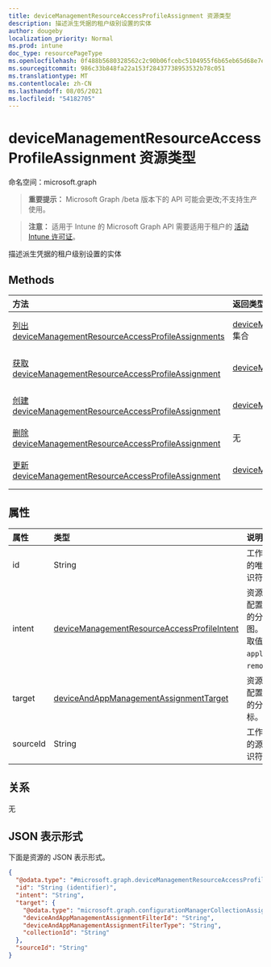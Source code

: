 ```yaml
---
title: deviceManagementResourceAccessProfileAssignment 资源类型
description: 描述派生凭据的租户级别设置的实体
author: dougeby
localization_priority: Normal
ms.prod: intune
doc_type: resourcePageType
ms.openlocfilehash: 0f488b5680328562c2c90b06fcebc5104955f6b65eb65d68e7ecff284546efef
ms.sourcegitcommit: 986c33b848fa22a153f28437738953532b78c051
ms.translationtype: MT
ms.contentlocale: zh-CN
ms.lasthandoff: 08/05/2021
ms.locfileid: "54182705"
---
```

# <a name="devicemanagementresourceaccessprofileassignment-resource-type"></a>deviceManagementResourceAccessProfileAssignment 资源类型

命名空间：microsoft.graph

> **重要提示：** Microsoft Graph /beta 版本下的 API 可能会更改;不支持生产使用。

> **注意：** 适用于 Intune 的 Microsoft Graph API 需要适用于租户的 [活动 Intune 许可证](https://go.microsoft.com/fwlink/?linkid=839381)。

描述派生凭据的租户级别设置的实体

## <a name="methods"></a>Methods
|方法|返回类型|说明|
|:---|:---|:---|
|[列出 deviceManagementResourceAccessProfileAssignments](../api/intune-rapolicy-devicemanagementresourceaccessprofileassignment-list.md)|[deviceManagementResourceAccessProfileAssignment](../resources/intune-rapolicy-devicemanagementresourceaccessprofileassignment.md) 集合|列出 [deviceManagementResourceAccessProfileAssignment](../resources/intune-rapolicy-devicemanagementresourceaccessprofileassignment.md) 对象的属性和关系。|
|[获取 deviceManagementResourceAccessProfileAssignment](../api/intune-rapolicy-devicemanagementresourceaccessprofileassignment-get.md)|[deviceManagementResourceAccessProfileAssignment](../resources/intune-rapolicy-devicemanagementresourceaccessprofileassignment.md)|读取 [deviceManagementResourceAccessProfileAssignment](../resources/intune-rapolicy-devicemanagementresourceaccessprofileassignment.md) 对象的属性和关系。|
|[创建 deviceManagementResourceAccessProfileAssignment](../api/intune-rapolicy-devicemanagementresourceaccessprofileassignment-create.md)|[deviceManagementResourceAccessProfileAssignment](../resources/intune-rapolicy-devicemanagementresourceaccessprofileassignment.md)|创建新的 [deviceManagementResourceAccessProfileAssignment](../resources/intune-rapolicy-devicemanagementresourceaccessprofileassignment.md) 对象。|
|[删除 deviceManagementResourceAccessProfileAssignment](../api/intune-rapolicy-devicemanagementresourceaccessprofileassignment-delete.md)|无|删除 [deviceManagementResourceAccessProfileAssignment](../resources/intune-rapolicy-devicemanagementresourceaccessprofileassignment.md)。|
|[更新 deviceManagementResourceAccessProfileAssignment](../api/intune-rapolicy-devicemanagementresourceaccessprofileassignment-update.md)|[deviceManagementResourceAccessProfileAssignment](../resources/intune-rapolicy-devicemanagementresourceaccessprofileassignment.md)|更新 [deviceManagementResourceAccessProfileAssignment 对象](../resources/intune-rapolicy-devicemanagementresourceaccessprofileassignment.md) 的属性。|

## <a name="properties"></a>属性
|属性|类型|说明|
|:---|:---|:---|
|id|String|工作分配的唯一标识符|
|intent|[deviceManagementResourceAccessProfileIntent](../resources/intune-rapolicy-devicemanagementresourceaccessprofileintent.md)|资源访问配置文件的分配意图。 可取值为：`apply`、`remove`。|
|target|[deviceAndAppManagementAssignmentTarget](../resources/intune-shared-deviceandappmanagementassignmenttarget.md)|资源访问配置文件的分配目标。|
|sourceId|String|工作分配的源的标识符。|

## <a name="relationships"></a>关系
无

## <a name="json-representation"></a>JSON 表示形式
下面是资源的 JSON 表示形式。
<!-- {
  "blockType": "resource",
  "keyProperty": "id",
  "@odata.type": "microsoft.graph.deviceManagementResourceAccessProfileAssignment"
}
-->
``` json
{
  "@odata.type": "#microsoft.graph.deviceManagementResourceAccessProfileAssignment",
  "id": "String (identifier)",
  "intent": "String",
  "target": {
    "@odata.type": "microsoft.graph.configurationManagerCollectionAssignmentTarget",
    "deviceAndAppManagementAssignmentFilterId": "String",
    "deviceAndAppManagementAssignmentFilterType": "String",
    "collectionId": "String"
  },
  "sourceId": "String"
}
```




